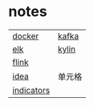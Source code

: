 # notes
|||
|  ----  | ----  |
|[docker](https://github.com/oneanime/notes/blob/master/notes/note-docker.md)  |[kafka](https://github.com/oneanime/notes/blob/master/notes/note-kafka.md) |
|[elk](https://github.com/oneanime/notes/blob/master/notes/note-elk.md)        |[kylin](https://github.com/oneanime/notes/blob/master/notes/note-kylin.md)  |
|[flink](https://github.com/oneanime/notes/blob/master/notes/note-flink.md)    |        |
|[idea](https://github.com/oneanime/notes/blob/master/notes/IDEA.md)           | 单元格 |
|[indicators](https://github.com/oneanime/notes/blob/master/notes/note-indicators.md)|   |
